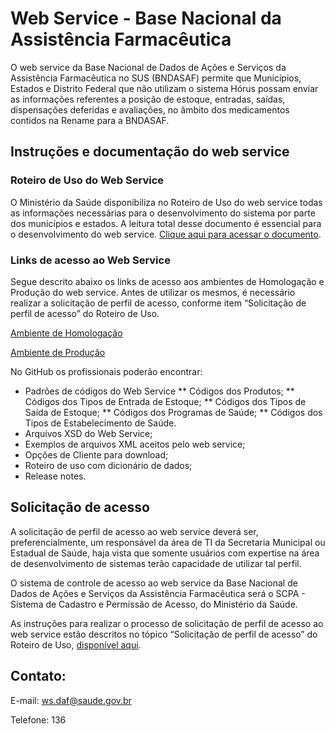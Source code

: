 # Web Service - Base Nacional da Assistência Farmacêutica

O web service da Base Nacional de Dados de Ações e Serviços da Assistência Farmacêutica no SUS (BNDASAF) permite que Municípios, Estados e Distrito Federal que não utilizam o sistema Hórus possam enviar as informações referentes a posição de estoque, entradas, saídas, dispensações deferidas e avaliações, no âmbito dos medicamentos contidos na Rename para a BNDASAF.


## Instruções e documentação do web service

### Roteiro de Uso do Web Service

O Ministério da Saúde disponibiliza no Roteiro de Uso do web service todas as informações necessárias para o desenvolvimento do sistema por parte dos municípios e estados. A leitura total desse documento é essencial para o desenvolvimento do web service. [Clique aqui para acessar o documento](http://portalms.saude.gov.br/images/pdf/2018/fevereiro/08/roteiro-uso-ws-v1.6.pdf).

### Links de acesso ao Web Service

Segue descrito abaixo os links de acesso aos ambientes de Homologação e Produção do web service. Antes de utilizar os mesmos, é necessário realizar a solicitação de perfil de acesso, conforme item “Solicitação de perfil de acesso” do Roteiro de Uso.

[Ambiente de Homologação](http://horusws.treinamento.saude.gov.br/horus-ws-service/HorusWSService/HorusWS?wsdl)

[Ambiente de Produção](http://horusws.saude.gov.br/horus-ws-service/HorusWSService/HorusWS?wsdl)


No GitHub os profissionais poderão encontrar:

* Padrões de códigos do Web Service
 ** Códigos dos Produtos;
 ** Códigos dos Tipos de Entrada de Estoque;
 ** Códigos dos Tipos de Saída de Estoque;
 ** Códigos dos Programas de Saúde;
 ** Códigos dos Tipos de Estabelecimento de Saúde.
* Arquivos XSD do Web Service;
* Exemplos de arquivos XML aceitos pelo web service;
* Opções de Cliente para download;
* Roteiro de uso com dicionário de dados;
* Release notes.



## Solicitação de acesso

A solicitação de perfil de acesso ao web service deverá ser, preferencialmente, um responsável da área de TI da Secretaria Municipal ou Estadual de Saúde, haja vista que somente usuários com expertise na área de desenvolvimento de sistemas terão capacidade de utilizar tal perfil.

O sistema de controle de acesso ao web service da Base Nacional de Dados de Ações e Serviços da Assistência Farmacêutica será o SCPA - Sistema de Cadastro e Permissão de Acesso, do Ministério da Saúde.

As instruções para realizar o processo de solicitação de perfil de acesso ao web service estão descritos no tópico “Solicitação de perfil de acesso” do Roteiro de Uso, [disponível aqui](http://portalms.saude.gov.br/assistencia-farmaceutica/base-nacional-de-dados/sistemas/web-service/instrucoes-e-documentacao-do-web-service).



## Contato:

E-mail: [ws.daf@saude.gov.br](ws.daf@saude.gov.br)

Telefone: 136